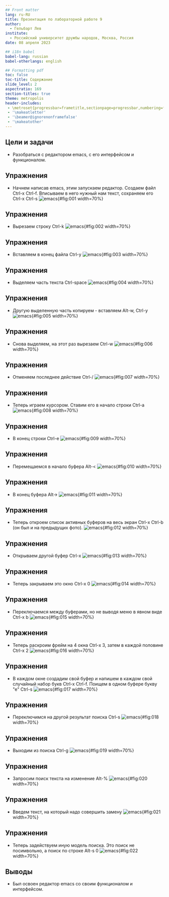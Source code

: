 ```yaml
---
## Front matter
lang: ru-RU
title: Презентация по лабораторной работе 9
author:
  - Гельбарт Лев
institute:
  - Российский университет дружбы народов, Москва, Россия
date: 08 апреля 2023

## i18n babel
babel-lang: russian
babel-otherlangs: english

## Formatting pdf
toc: false
toc-title: Содержание
slide_level: 2
aspectratio: 169
section-titles: true
theme: metropolis
header-includes:
 - \metroset{progressbar=frametitle,sectionpage=progressbar,numbering=fraction}
 - '\makeatletter'
 - '\beamer@ignorenonframefalse'
 - '\makeatother'
---
```


## Цели и задачи

- Разобраться с редактором emacs, с его интерфейсом и функционалом.

## Упражнения

- Начнем написав emacs, этим запускаем редактор. Создаем файл Ctrl-x Ctrl-f. Вписываем в него нужный нам текст, сохраняем его Ctrl-x Ctrl-s 
![emacs](image/2.png){#fig:001 width=70%}

## Упражнения

- Вырезаем строку Ctrl-k 
![emacs](image/3.png){#fig:002 width=70%}

## Упражнения

- Вставляем в конец файла Ctrl-y 
![emacs](image/4.png){#fig:003 width=70%}

## Упражнения

- Выделяем часть текста Ctrl-space 
![emacs](image/5.png){#fig:004 width=70%}

## Упражнения

- Другую выделенную часть копируем - вставляем Alt-w, Ctrl-y
![emacs](image/6.png){#fig:005 width=70%}

## Упражнения

- Снова выделяем, на этот раз вырезаем Ctrl-w 
![emacs](image/7.png){#fig:006 width=70%}

## Упражнения

- Отменяем последнее действие Ctrl-/ 
![emacs](image/8.png){#fig:007 width=70%}

## Упражнения

- Теперь играем курсором. Ставим его в начало строки Ctrl-a 
![emacs](image/9.png){#fig:008 width=70%}

## Упражнения

- В конец строки Ctrl-e 
![emacs](image/10.png){#fig:009 width=70%}

## Упражнения

- Перемещаемся в начало буфера Alt-< 
![emacs](image/11.png){#fig:010 width=70%}

## Упражнения

- В конец буфера Alt-> 
![emacs](image/12.png){#fig:011 width=70%}

## Упражнения

- Теперь откроем список активных буферов на весь экран Ctrl-x Ctrl-b (он был и на предыдущих фото).
![emacs](image/13.png){#fig:012 width=70%}

## Упражнения

- Открываем другой буфер Ctrl-x 
![emacs](image/14.png){#fig:013 width=70%}

## Упражнения

- Теперь закрываем это окно Ctrl-x 0
![emacs](image/15.png){#fig:014 width=70%}

## Упражнения

- Переключаемся между буферами, но не выводя меню в явном виде Ctrl-x b 
![emacs](image/16.png){#fig:015 width=70%}

## Упражнения

- Теперь раскроим фрейм на 4 окна Ctrl-x 3, затем в каждой половине Ctrl-x 2
![emacs](image/17.png){#fig:016 width=70%}

## Упражнения

- В каждом окне создадим свой буфер и напишем в каждом свой случайный набор букв Ctrl-x Ctrl-f. Поищем в одном буфере букву "е" Ctrl-s
![emacs](image/18.png){#fig:017 width=70%}

## Упражнения

- Переключимся на другой результат поиска Ctrl-s
![emacs](image/19.png){#fig:018 width=70%}

## Упражнения

- Выходим из поиска Ctrl-g
![emacs](image/20.png){#fig:019 width=70%}

## Упражнения

- Запросим поиск текста на изменение Alt-% 
![emacs](image/21.png){#fig:020 width=70%}

## Упражнения

- Введем текст, на который надо совершить замену
![emacs](image/22.png){#fig:021 width=70%}

## Упражнения

- Теперь задействуем иную модель поиска. Это поиск не посимвольно, а поиск по строке Alt-s 0
![emacs](image/23.png){#fig:022 width=70%}

## Выводы

- Был освоен редактор emacs со своим функционалом и интерфейсом.

